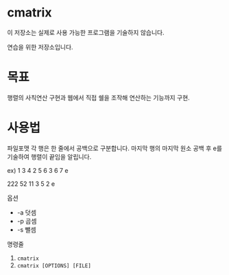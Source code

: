 # cmatrix

이 저장소는 실제로 사용 가능한 프로그램을 기술하지 않습니다.

연습을 위한 저장소입니다.

# 목표
행렬의 사칙연산 구현과 웹에서 직접 쉘을 조작해 연산하는 기능까지 구현.

# 사용법

파일포맷
각 행은 한 줄에서 공백으로 구분합니다.
마지막 행의 마지막 원소 공백 후 e를 기술하여 행렬이 끝임을 알립니다.

ex)
1 3 4
2 5 6
3 6 7 e

222 52
11 3
5 2 e

옵션
* -a 덧셈
* -p 곱셈
* -s 뺄셈

명령줄
1. `cmatrix`
2. `cmatrix [OPTIONS] [FILE]`

